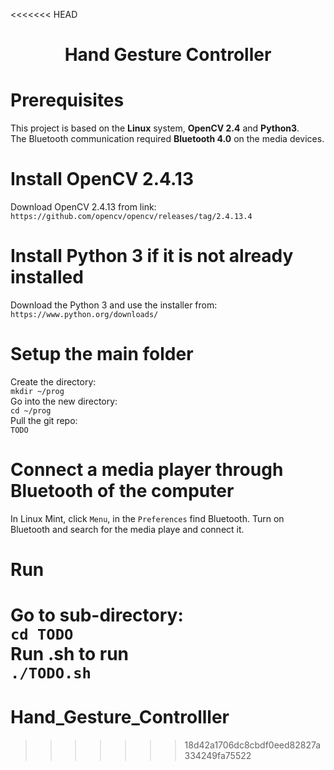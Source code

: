 <<<<<<< HEAD
<h1 align="center"><b>Hand Gesture Controller</b></h1>   

# Prerequisites
This project is based on the **Linux** system, **OpenCV 2.4** and **Python3**.    
The Bluetooth communication required **Bluetooth 4.0** on the media devices.   

# Install OpenCV 2.4.13
Download OpenCV 2.4.13 from link:   
`https://github.com/opencv/opencv/releases/tag/2.4.13.4`

# Install Python 3 if it is not already installed
Download the Python 3 and use the installer from: `https://www.python.org/downloads/`

# Setup the main folder
Create the directory:   
`mkdir ~/prog`   
Go into the new directory:   
`cd ~/prog`   
Pull the git repo:   
`TODO`   

# Connect a media player through Bluetooth of the computer
In Linux Mint, click `Menu`, in the `Preferences` find Bluetooth. Turn on Bluetooth and search for the media playe and connect it.     
# Run
Go to sub-directory:   
`cd TODO`  
Run .sh to run   
`./TODO.sh`
=======
# Hand_Gesture_Controlller
>>>>>>> 18d42a1706dc8cbdf0eed82827a334249fa75522
